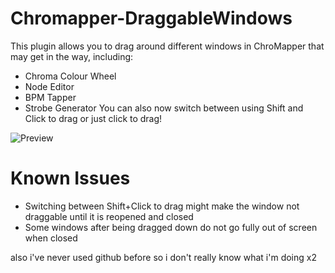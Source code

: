 # Chromapper-DraggableWindows
This plugin allows you to drag around different windows in ChroMapper that may get in the way, including:
- Chroma Colour Wheel
- Node Editor
- BPM Tapper
- Strobe Generator
You can also now switch between using Shift and Click to drag or just click to drag!

![Preview](https://github.com/Nibbl-z/Chromapper-DraggableWindows/blob/main/Preview.png?raw=true)

# Known Issues
- Switching between Shift+Click to drag might make the window not draggable until it is reopened and closed
- Some windows after being dragged down do not go fully out of screen when closed

also i've never used github before so i don't really know what i'm doing x2
